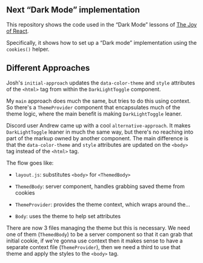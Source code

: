 ## Next “Dark Mode” implementation

This repository shows the code used in the “Dark Mode” lessons of [The Joy of React](https://joyofreact.com/).

Specifically, it shows how to set up a “Dark mode” implementation using the `cookies()` helper.

## Different Approaches

Josh's `initial-approach` updates the `data-color-theme` and `style` attributes of the `<html>` tag from within the `DarkLightToggle` component.

My `main` approach does much the same, but tries to do this using context. So there's a `ThemeProvider` component that encapsulates much of the theme logic, where the main benefit is making `DarkLightToggle` leaner.

Discord user Andrew came up with a cool `alternative-approach`. It makes `DarkLightToggle` leaner in much the same way, but there's no reaching into part of the markup owned by another component. The main difference is that the `data-color-theme` and `style` attributes are updated on the `<body>` tag instead of the `<html>` tag.

The flow goes like:

- `layout.js`: substitutes `<body>` for `<ThemedBody>`

- `ThemedBody`: server component, handles grabbing saved theme from cookies

- `ThemeProvider`: provides the theme context, which wraps around the...

- `Body`: uses the theme to help set attributes

There are now 3 files managing the theme but this is necessary. We need one of them (`ThemedBody`) to be a server component so that it can grab that initial cookie, if we're gonna use context then it makes sense to have a separate context file (`ThemeProvider`), then we need a third to use that theme and apply the styles to the `<body>` tag.
